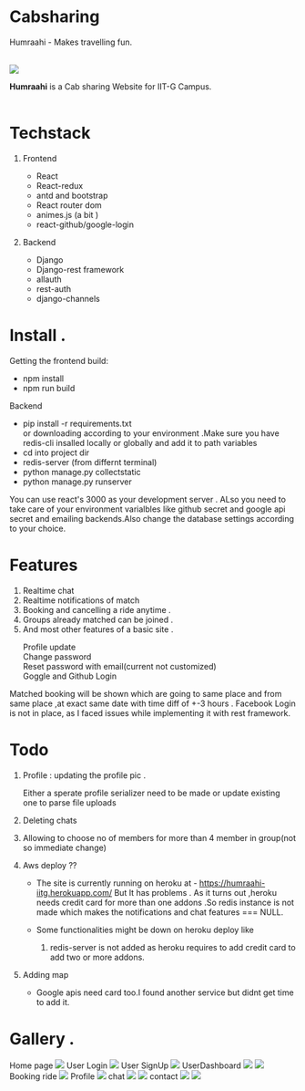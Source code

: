 # Cabsharing

Humraahi - Makes travelling fun.

<br>
<img src="src\assets\Taxipic.jpg"></img>

<strong>Humraahi</strong> is a Cab sharing Website for IIT-G Campus.<br/><br/>




# Techstack
  1. Frontend 
      - React 
      - React-redux 
      - antd and bootstrap
      - React router dom 
      - animes.js (a bit )
      - react-github/google-login


  2. Backend 
       - Django 
       - Django-rest framework 
       - allauth
       - rest-auth
       - django-channels
   
   
   




# Install .
Getting the frontend build:
 - npm install 
 - npm run build

Backend 
  - pip install -r requirements.txt <br/>
  or downloading according to your environment .Make sure you have redis-cli insalled locally or globally and add it to path variables
  - cd into project dir
  - redis-server (from differnt terminal)
  - python manage.py collectstatic 
  - python manage.py runserver


  You can use react's 3000 as your development server . ALso you need to take care of your environment varialbles like github secret and google api secret and emailing backends.Also change the database settings according to your choice.
   


  



# Features 
   1. Realtime chat 
   2. Realtime notifications of match
   3. Booking and cancelling a ride anytime .
   4. Groups already matched can be joined .
   5. And most other features of a basic site .<br /> 
      <p>     Profile update<br/>
              Change password <br>
              Reset password with email(current not customized)
              <br>
              Goggle and Github Login
      <p>




   Matched booking will be shown which are going to same place and from same place ,at exact same date with time diff of +-3 hours .
   Facebook Login is not in place, as I faced issues while implementing it with rest framework.











# Todo 
   1. Profile :  updating the profile pic .
      <br><p>     Either a sperate profile serializer need to be made or update existing one to parse file uploads
      </p>


  2. Deleting chats 
  
  3. Allowing to choose no of members for more than 4 member in group(not so immediate change)

  4. Aws deploy ??
      - The site is currently running on heroku at -
<a href="https://humraahi-iitg.herokuapp.com/">https://humraahi-iitg.herokuapp.com/</a>
But It has problems . As it turns out ,heroku needs credit card for more than one addons .So redis instance is not made which makes the notifications and chat features === NULL.

      - Some functionalities might be down on heroku deploy like
          1. redis-server is not added as heroku requires to add credit card to add two or more addons.

5. Adding map 
   - Google apis need card too.I found another service but didnt get time to add it.


# Gallery .
Home page
  <img src="src/screenshots/langingpageg.png">
User Login 
<img src="src/screenshots/signin.png">
User SignUp
<img src="src/screenshots/login.png">
UserDashboard
<img src="src/screenshots/userhome.png">
<img src="src/screenshots/userhome2.png">
Booking ride
<img src="src/screenshots/bookride.png">
Profile
<img src="src/screenshots/profile.png">
chat
<img src="src/screenshots/chat1.png">
<img src="src/screenshots/chat2.png">
contact 
<img src="src/screenshots/aboutus.png">
<img src="src/screenshots/contact.png">




